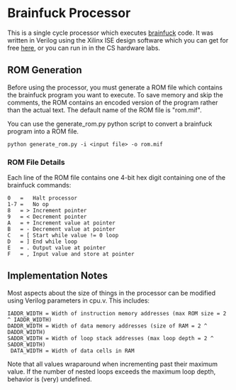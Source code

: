 # Brainfuck Processor
This is a single cycle processor which executes [brainfuck](http://en.wikipedia.org/wiki/Brainfuck) code. It was written in Verilog using the Xilinx ISE design software which you can get for free [here](http://www.xilinx.com/products/design-tools/ise-design-suite/ise-webpack.htm), or you can run in in the CS hardware labs.

## ROM Generation
Before using the processor, you must generate a ROM file which contains the brainfuck program you want to execute. To save memory and skip the comments, the ROM contains an encoded version of the program rather than the actual text. The default name of the ROM file is "rom.mif".

You can use the generate_rom.py python script to convert a brainfuck program into a ROM file.

    python generate_rom.py -i <input file> -o rom.mif

### ROM File Details
Each line of the ROM file contains one 4-bit hex digit containing one of the brainfuck commands:

    0   =   Halt processor
    1-7 =   No op
    8   = > Increment pointer
    9   = < Decrement pointer
    A   = + Increment value at pointer
    B   = - Decrement value at pointer
    C   = [ Start while value != 0 loop
    D   = ] End while loop
    E   = . Output value at pointer
    F   = , Input value and store at pointer

## Implementation Notes
Most aspects about the size of things in the processor can be modified using Verilog parameters in cpu.v. This includes:

    IADDR_WIDTH = Width of instruction memory addresses (max ROM size = 2 ^ IADDR_WIDTH)
    DADDR_WIDTH = Width of data memory addresses (size of RAM = 2 ^ DADDR_WIDTH)
    SADDR_WIDTH = Width of loop stack addresses (max loop depth = 2 ^ SADDR_WIDTH)
     DATA_WIDTH = Width of data cells in RAM

Note that all values wraparound when incrementing past their maximum value. If the number of nested loops exceeds the maximum loop depth, behavior is (very) undefined.
